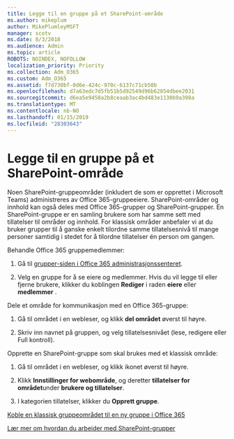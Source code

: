 ```yaml
---
title: Legge til en gruppe på et SharePoint-område
ms.author: mikeplum
author: MikePlumleyMSFT
manager: scotv
ms.date: 8/3/2018
ms.audience: Admin
ms.topic: article
ROBOTS: NOINDEX, NOFOLLOW
localization_priority: Priority
ms.collection: Adm_O365
ms.custom: Adm_O365
ms.assetid: f7d730bf-0d6e-424c-970c-6137c71cb50b
ms.openlocfilehash: d7a63edc7d5fb51b5d92549d96b62854dbee2031
ms.sourcegitcommit: d6ea5e9458a2b8ceaab3ac4bd483e1130b9a398a
ms.translationtype: MT
ms.contentlocale: nb-NO
ms.lasthandoff: 01/15/2019
ms.locfileid: "28303643"
---
```

# <a name="add-a-group-to-a-sharepoint-site"></a>Legge til en gruppe på et SharePoint-område

Noen SharePoint-gruppeområder (inkludert de som er opprettet i Microsoft Teams) administreres av Office 365-gruppeeiere. SharePoint-områder og innhold kan også deles med Office 365-grupper og SharePoint-grupper. En SharePoint-gruppe er en samling brukere som har samme sett med tillatelser til områder og innhold. For klassisk områder anbefaler vi at du bruker grupper til å ganske enkelt tilordne samme tillatelsesnivå til mange personer samtidig i stedet for å tilordne tillatelser én person om gangen.
  
Behandle Office 365 gruppemedlemmer:
  
1. Gå til [grupper-siden i Office 365 administrasjonssenteret](https://portal.office.com/adminportal/home#/groups).
    
2. Velg en gruppe for å se eiere og medlemmer. Hvis du vil legge til eller fjerne brukere, klikker du koblingen **Rediger** i raden **eiere** eller **medlemmer** . 
    
Dele et område for kommunikasjon med en Office 365-gruppe:
  
1. Gå til området i en webleser, og klikk **del området** øverst til høyre. 
    
2. Skriv inn navnet på gruppen, og velg tillatelsesnivået (lese, redigere eller Full kontroll).
    
Opprette en SharePoint-gruppe som skal brukes med et klassisk område:
  
1. Gå til området i en webleser, og klikk ikonet øverst til høyre.
    
2. Klikk **Innstillinger for webområde**, og deretter **tillatelser for området**under **brukere og tillatelser**.
    
3. I kategorien tillatelser, klikker du **Opprett gruppe**.
    
[Koble en klassisk gruppeområdet til en ny gruppe i Office 365](https://go.microsoft.com/fwlink/?linkid=2008654)
  
[Lær mer om hvordan du arbeider med SharePoint-grupper](https://go.microsoft.com/fwlink/?linkid=874658)
  

